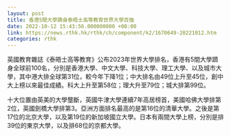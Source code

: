 ```yaml
---
layout: post
title: 香港5間大學躋身泰晤士高等教育世界大學百強
date: 2022-10-12 15:43:56.000000000 +08:00
link: https://news.rthk.hk/rthk/ch/component/k2/1670649-20221012.htm
categories: rthk
---
```


英國教育雜誌《泰晤士高等教育》公布2023年世界大學排名，香港有5間大學躋身全球前100名，分別是香港大學、中文大學、科技大學、理工大學、以及城市大學，其中港大排全球第31位，較今年下降1位；中大排名由49位上升至45位，創中大上榜以來最佳成績。科大上升至第58位；理大升至79位；城大排第99位。

十大位置由英美的大學壟斷，英國牛津大學連續7年高居榜首，美國哈佛大學排第2位，英國劍橋大學排第3。亞洲方面排名最高的是第16位的清華大學。之後是第17位的北京大學，以及第19位的新加坡國立大學。日本有兩間大學上榜，分別是排39位的東京大學，以及排68位的京都大學。
